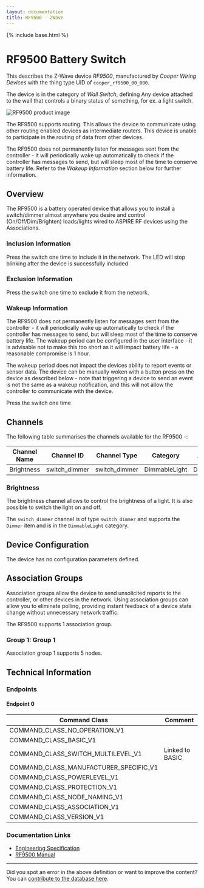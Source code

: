 ```yaml
---
layout: documentation
title: RF9500 - ZWave
---
```


{% include base.html %}

# RF9500 Battery Switch
This describes the Z-Wave device *RF9500*, manufactured by *Cooper Wiring Devices* with the thing type UID of ```cooper_rf9500_00_000```.

The device is in the category of *Wall Switch*, defining Any device attached to the wall that controls a binary status of something, for ex. a light switch.

![RF9500 product image](https://www.cd-jackson.com/zwave_device_uploads/14/14_default.jpg)


The RF9500 supports routing. This allows the device to communicate using other routing enabled devices as intermediate routers.  This device is unable to participate in the routing of data from other devices.

The RF9500 does not permanently listen for messages sent from the controller - it will periodically wake up automatically to check if the controller has messages to send, but will sleep most of the time to conserve battery life. Refer to the *Wakeup Information* section below for further information.

## Overview

The RF9500 is a battery operated device that allows you to install a switch/dimmer almost anywhere you desire and control (On/Off/Dim/Brighten) loads/lights wired to ASPIRE RF devices using the Associations.

### Inclusion Information

Press the switch one time to include it in the network. The LED will stop blinking after the device is successfully included

### Exclusion Information

Press the switch one time to exclude it from the network.

### Wakeup Information

The RF9500 does not permanently listen for messages sent from the controller - it will periodically wake up automatically to check if the controller has messages to send, but will sleep most of the time to conserve battery life. The wakeup period can be configured in the user interface - it is advisable not to make this too short as it will impact battery life - a reasonable compromise is 1 hour.

The wakeup period does not impact the devices ability to report events or sensor data. The device can be manually woken with a button press on the device as described below - note that triggering a device to send an event is not the same as a wakeup notification, and this will not allow the controller to communicate with the device.


Press the switch one time

## Channels

The following table summarises the channels available for the RF9500 -:

| Channel Name | Channel ID | Channel Type | Category | Item Type |
|--------------|------------|--------------|----------|-----------|
| Brightness | switch_dimmer | switch_dimmer | DimmableLight | Dimmer | 

### Brightness
The brightness channel allows to control the brightness of a light.
            It is also possible to switch the light on and off.

The ```switch_dimmer``` channel is of type ```switch_dimmer``` and supports the ```Dimmer``` item and is in the ```DimmableLight``` category.



## Device Configuration

The device has no configuration parameters defined.

## Association Groups

Association groups allow the device to send unsolicited reports to the controller, or other devices in the network. Using association groups can allow you to eliminate polling, providing instant feedback of a device state change without unnecessary network traffic.

The RF9500 supports 1 association group.

### Group 1: Group 1


Association group 1 supports 5 nodes.

## Technical Information

### Endpoints

#### Endpoint 0

| Command Class | Comment |
|---------------|---------|
| COMMAND_CLASS_NO_OPERATION_V1| |
| COMMAND_CLASS_BASIC_V1| |
| COMMAND_CLASS_SWITCH_MULTILEVEL_V1| Linked to BASIC|
| COMMAND_CLASS_MANUFACTURER_SPECIFIC_V1| |
| COMMAND_CLASS_POWERLEVEL_V1| |
| COMMAND_CLASS_PROTECTION_V1| |
| COMMAND_CLASS_NODE_NAMING_V1| |
| COMMAND_CLASS_ASSOCIATION_V1| |
| COMMAND_CLASS_VERSION_V1| |

### Documentation Links

* [Engineering Specification](https://www.cd-jackson.com/zwave_device_uploads/14/c57bf0c8-b86d-4b6c-bb23-706ee28885ad.pdf)
* [RF9500 Manual](https://www.cd-jackson.com/zwave_device_uploads/14/21577AW.pdf)

---

Did you spot an error in the above definition or want to improve the content?
You can [contribute to the database here](http://www.cd-jackson.com/index.php/zwave/zwave-device-database/zwave-device-list/devicesummary/14).
